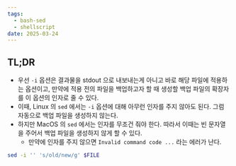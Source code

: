 ```yaml
---
tags:
  - bash-sed
  - shellscript
date: 2025-03-24
---
```

## TL;DR

- 우선 `-i` 옵션은 결과물을 stdout 으로 내보내는게 아니고 바로 해당 파일에 적용하는 옵션이고, 만약에 적용 전의 파일을 백업하고자 할 때 생성할 백업 파일의 확장자를 이 옵션의 인자로 줄 수 있다.
- 이때, Linux 의 `sed` 에서는 `-i` 옵션에 대해 아무런 인자를 주지 않아도 된다. 그럼 자동으로 백업 파일을 생성하지 않는다.
- 하지만 MacOS 의 `sed` 에서는 인자를 무조건 줘야 한다. 따라서 이때는 빈 문자열을 주어서 백업 파일을 생성하지 않게 할 수 있다.
	- 만약에 인자를 주지 않으면 `Invalid command code ...` 라는 에러가 난다.

```bash
sed -i '' 's/old/new/g' $FILE
```